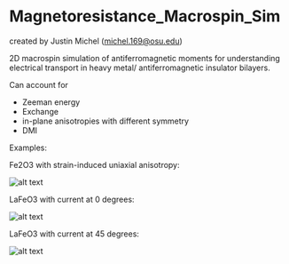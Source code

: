 # Magnetoresistance_Macrospin_Sim
created by Justin Michel (michel.169@osu.edu)

2D macrospin simulation of antiferromagnetic moments for understanding electrical transport in heavy metal/ antiferromagnetic insulator bilayers. 

Can account for 
- Zeeman energy
- Exchange
- in-plane anisotropies with different symmetry
- DMI

Examples:


Fe2O3 with strain-induced uniaxial anisotropy:

![alt text](Fe2O3example.gif "Title")

LaFeO3 with current at 0 degrees:

![alt text](LFOexample.gif "Title")

LaFeO3 with current at 45 degrees:

![alt text](LFO45example.gif "Title")